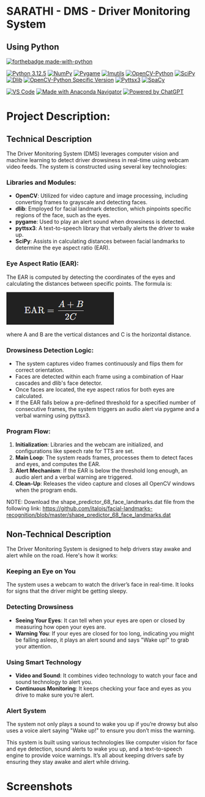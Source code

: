 # SARATHI - DMS - Driver Monitoring System 
## Using Python

[![forthebadge made-with-python](http://ForTheBadge.com/images/badges/made-with-python.svg)](https://www.python.org/)                 

[![Python 3.12.5](https://img.shields.io/badge/python-3.12.5-blue.svg)](https://www.python.org/downloads/release/python-3125/) 
[![NumPy](https://img.shields.io/badge/numpy-1.26.1-blue)](https://pypi.org/project/numpy/)
[![Pygame](https://img.shields.io/badge/pygame-2.5.2-blue)](https://pypi.org/project/pygame/)
[![Imutils](https://img.shields.io/badge/imutils-0.5.1-blue)](https://pypi.org/project/imutils/)
[![OpenCV-Python](https://img.shields.io/badge/opencv--python-latest-blue)](https://pypi.org/project/opencv-python/)
[![SciPy](https://img.shields.io/badge/scipy-1.11.3-blue)](https://pypi.org/project/scipy/)
[![Dlib](https://img.shields.io/badge/dlib-19.24.2-blue)](https://pypi.org/project/dlib/)
[![OpenCV-Python Specific Version](https://img.shields.io/badge/opencv--python-4.8.1.78-blue)](https://pypi.org/project/opencv-python/4.8.1.78/)
[![Pyttsx3](https://img.shields.io/badge/pyttsx3-2.90-blue)](https://pypi.org/project/pyttsx3/)
[![SpaCy](https://img.shields.io/badge/spacy-3.7.2-blue)](https://pypi.org/project/spacy/)

[![VS Code](https://img.shields.io/badge/Made%20with-VS%20Code-0078d7.svg?logo=visual-studio-code&logoColor=white)](https://code.visualstudio.com/)
[![Made with Anaconda Navigator](https://img.shields.io/badge/Made%20with-Anaconda%20Navigator-green.svg)](https://docs.anaconda.com/anaconda/navigator/)
[![Powered by ChatGPT](https://img.shields.io/badge/Powered_by-ChatGPT-00A884.svg)](https://openai.com/chatgpt)


# Project Description:

## Technical Description

The Driver Monitoring System (DMS) leverages computer vision and machine learning to detect driver drowsiness in real-time using webcam video feeds. The system is constructed using several key technologies:

### Libraries and Modules:
- **OpenCV**: Utilized for video capture and image processing, including converting frames to grayscale and detecting faces.
- **dlib**: Employed for facial landmark detection, which pinpoints specific regions of the face, such as the eyes.
- **pygame**: Used to play an alert sound when drowsiness is detected.
- **pyttsx3**: A text-to-speech library that verbally alerts the driver to wake up.
- **SciPy**: Assists in calculating distances between facial landmarks to determine the eye aspect ratio (EAR).

### Eye Aspect Ratio (EAR):
The EAR is computed by detecting the coordinates of the eyes and calculating the distances between specific points. The formula is:

![EAR Formula](https://github.com/JayanthSD2003/DMS_SARATHI_-Driver-Monitoring_System-/blob/443c73525ccf421f63bfc9504dc062efe8ef1efd/EAR%20Formula.png)

where A and B are the vertical distances and C is the horizontal distance.

### Drowsiness Detection Logic:
- The system captures video frames continuously and flips them for correct orientation.
- Faces are detected within each frame using a combination of Haar cascades and dlib's face detector.
- Once faces are located, the eye aspect ratios for both eyes are calculated.
- If the EAR falls below a pre-defined threshold for a specified number of consecutive frames, the system triggers an audio alert via pygame and a verbal warning using pyttsx3.

### Program Flow:
1. **Initialization**: Libraries and the webcam are initialized, and configurations like speech rate for TTS are set.
2. **Main Loop**: The system reads frames, processes them to detect faces and eyes, and computes the EAR.
3. **Alert Mechanism**: If the EAR is below the threshold long enough, an audio alert and a verbal warning are triggered.
4. **Clean-Up**: Releases the video capture and closes all OpenCV windows when the program ends.

NOTE: Download the shape_predictor_68_face_landmarks.dat file from the following link:
  https://github.com/italojs/facial-landmarks-recognition/blob/master/shape_predictor_68_face_landmarks.dat

## Non-Technical Description

The Driver Monitoring System is designed to help drivers stay awake and alert while on the road. Here's how it works:

### Keeping an Eye on You
The system uses a webcam to watch the driver’s face in real-time. It looks for signs that the driver might be getting sleepy.

### Detecting Drowsiness
- **Seeing Your Eyes**: It can tell when your eyes are open or closed by measuring how open your eyes are.
- **Warning You**: If your eyes are closed for too long, indicating you might be falling asleep, it plays an alert sound and says "Wake up!" to grab your attention.

### Using Smart Technology
- **Video and Sound**: It combines video technology to watch your face and sound technology to alert you.
- **Continuous Monitoring**: It keeps checking your face and eyes as you drive to make sure you’re alert.

### Alert System
The system not only plays a sound to wake you up if you’re drowsy but also uses a voice alert saying "Wake up!" to ensure you don’t miss the warning.

This system is built using various technologies like computer vision for face and eye detection, sound alerts to wake you up, and a text-to-speech engine to provide voice warnings. It’s all about keeping drivers safe by ensuring they stay awake and alert while driving.

# Screenshots


